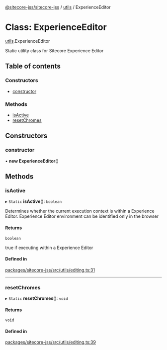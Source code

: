 [@sitecore-jss/sitecore-jss](../README.md) / [utils](../modules/utils.md) / ExperienceEditor

# Class: ExperienceEditor

[utils](../modules/utils.md).ExperienceEditor

Static utility class for Sitecore Experience Editor

## Table of contents

### Constructors

- [constructor](utils.ExperienceEditor.md#constructor)

### Methods

- [isActive](utils.ExperienceEditor.md#isactive)
- [resetChromes](utils.ExperienceEditor.md#resetchromes)

## Constructors

### constructor

• **new ExperienceEditor**()

## Methods

### isActive

▸ `Static` **isActive**(): `boolean`

Determines whether the current execution context is within a Experience Editor.
Experience Editor environment can be identified only in the browser

#### Returns

`boolean`

true if executing within a Experience Editor

#### Defined in

[packages/sitecore-jss/src/utils/editing.ts:31](https://github.com/Sitecore/jss/blob/09e6290ae/packages/sitecore-jss/src/utils/editing.ts#L31)

___

### resetChromes

▸ `Static` **resetChromes**(): `void`

#### Returns

`void`

#### Defined in

[packages/sitecore-jss/src/utils/editing.ts:39](https://github.com/Sitecore/jss/blob/09e6290ae/packages/sitecore-jss/src/utils/editing.ts#L39)
